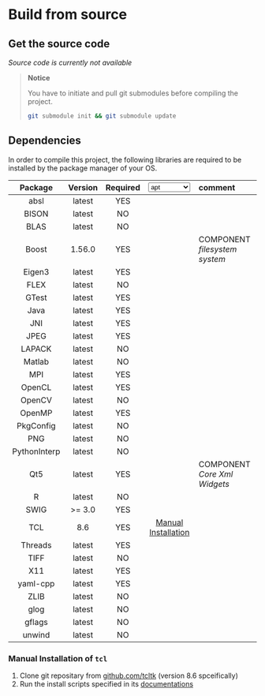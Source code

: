 # Build from source

## Get the source code

*Source code is currently not available*

> **Notice**
> 
> You have to initiate and pull git submodules before compiling the project.
> 
> ```sh
> git submodule init && git submodule update
> ```

## Dependencies

In order to compile this project, the following libraries are required to be installed by the package manager of your OS.

| Package      | Version | Required | <select id="pkg-sel"><option value="apt">apt</option><option value="pm">pacman</option><option value="yum">yum</option><option value="hb">homebrew</option></select> | comment | 
|:------------:|:-------:|:--------:|:---------------:|:--------|
| absl         | latest  | YES      | <code pkg _apt_="libabsl-dev" _pm_="---" _yum_="---" _hb_="---" /> | |
| BISON        | latest  | NO       | <code pkg _apt_="libbison-dev" _pm_="---" _yum_="---" _hb_="---" /> | |
| BLAS         | latest  | NO       | <code pkg _apt_="libxxx-dev" _pm_="---" _yum_="---" _hb_="---" /> | |
| Boost        | 1.56.0  | YES      | <code pkg _apt_="libxxx-dev" _pm_="---" _yum_="---" _hb_="---" /> | COMPONENT *filesystem system* |
| Eigen3       | latest  | YES      | <code pkg _apt_="libxxx-dev" _pm_="---" _yum_="---" _hb_="---" /> | |
| FLEX         | latest  | NO       | <code pkg _apt_="libxxx-dev" _pm_="---" _yum_="---" _hb_="---" /> | |
| GTest        | latest  | YES      | <code pkg _apt_="libxxx-dev" _pm_="---" _yum_="---" _hb_="---" /> | |
| Java         | latest  | YES      | <code pkg _apt_="libxxx-dev" _pm_="---" _yum_="---" _hb_="---" /> | |
| JNI          | latest  | YES      | <code pkg _apt_="libxxx-dev" _pm_="---" _yum_="---" _hb_="---" /> | |
| JPEG         | latest  | YES      | <code pkg _apt_="libxxx-dev" _pm_="---" _yum_="---" _hb_="---" /> | |
| LAPACK       | latest  | NO       | <code pkg _apt_="libxxx-dev" _pm_="---" _yum_="---" _hb_="---" /> | |
| Matlab       | latest  | NO       | <code pkg _apt_="libxxx-dev" _pm_="---" _yum_="---" _hb_="---" /> | |
| MPI          | latest  | YES      | <code pkg _apt_="libxxx-dev" _pm_="---" _yum_="---" _hb_="---" /> | |
| OpenCL       | latest  | YES      | <code pkg _apt_="libxxx-dev" _pm_="---" _yum_="---" _hb_="---" /> | |
| OpenCV       | latest  | NO       | <code pkg _apt_="libxxx-dev" _pm_="---" _yum_="---" _hb_="---" /> | |
| OpenMP       | latest  | YES      | <code pkg _apt_="libxxx-dev" _pm_="---" _yum_="---" _hb_="---" /> | |
| PkgConfig    | latest  | NO       | <code pkg _apt_="libxxx-dev" _pm_="---" _yum_="---" _hb_="---" /> | |
| PNG          | latest  | NO       | <code pkg _apt_="libxxx-dev" _pm_="---" _yum_="---" _hb_="---" /> | |
| PythonInterp | latest  | NO       | <code pkg _apt_="libxxx-dev" _pm_="---" _yum_="---" _hb_="---" /> | |
| Qt5          | latest  | YES      | <code pkg _apt_="libxxx-dev" _pm_="---" _yum_="---" _hb_="---" /> | COMPONENT *Core Xml Widgets* |
| R            | latest  | NO       | <code pkg _apt_="libxxx-dev" _pm_="---" _yum_="---" _hb_="---" /> | |
| SWIG         | >= 3.0  | YES      | <code pkg _apt_="swig" _pm_="---" _yum_="---" _hb_="---" /> | |
| TCL          | 8.6     | YES      | [Manual Installation](#manual-installation-of-tcl)                   | |
| Threads      | latest  | YES      | <code pkg _apt_="libxxx-dev" _pm_="---" _yum_="---" _hb_="---" /> | |
| TIFF         | latest  | NO       | <code pkg _apt_="libxxx-dev" _pm_="---" _yum_="---" _hb_="---" /> | |
| X11          | latest  | YES      | <code pkg _apt_="libxxx-dev" _pm_="---" _yum_="---" _hb_="---" /> | |
| yaml-cpp     | latest  | YES      | <code pkg _apt_="libyaml-cpp-dev" _pm_="---" _yum_="---" _hb_="---" /> | |
| ZLIB         | latest  | NO       | <code pkg _apt_="libxxx-dev" _pm_="---" _yum_="---" _hb_="---" /> | |
| glog         | latest  | NO       | <code pkg _apt_="libgoogle-glog-dev" _pm_="---" _yum_="---" _hb_="---" /> | |
| gflags       | latest  | NO       | <code pkg _apt_="libgflags-dev" _pm_="---" _yum_="---" _hb_="---" /> | |
| unwind       | latest  | NO       | <code pkg _apt_="libunwind-dev" _pm_="---" _yum_="---" _hb_="---" /> | |

<script type="module">
    function getEl(id) {
        return new Promise(res => {
            const el = document.getElementById(id)
            if (el) res(el)
            else setTimeout(async () => res(await getEl(id)), 200)
        })
    }

    function updatePkgContent(pkg) {
        for (const el of document.getElementsByTagName('code')) {
            if (el.getAttributeNames().includes('pkg'))
                el.innerText = el.getAttribute(`_${pkg}_`) || 'N/A'
        }
    }
    getEl('pkg-sel').then(selectEl => {
        selectEl.addEventListener('change', function() {
            updatePkgContent(selectEl.value);
        })
        selectEl.value = 'apt'
        setInterval(() => updatePkgContent(selectEl.value), 1000)
    })
</script>

### Manual Installation of `tcl`

1. Clone git repositary from [github.com/tcltk](https://github.com/tcltk/tcl/tree/core-8-6-branch) (version 8.6 spceifically)
1. Run the install scripts specified in its [documentations](https://www.tcl-lang.org/doc/howto/compile.html)